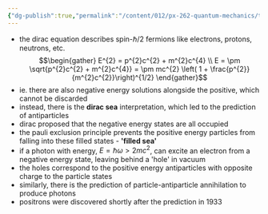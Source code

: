 ```yaml
---
{"dg-publish":true,"permalink":"/content/012/px-262-quantum-mechanics/term-2/l-relativity-and-quantum-mechanics/px-262-l3-prediction-of-antiparticles/","noteIcon":"1","created":"2025-03-10T11:46:33.704+00:00","updated":"2025-03-10T11:46:39.013+00:00"}
---
```


- the dirac equation describes spin-$\hbar/2$ fermions like electrons, protons, neutrons, etc.
$$\begin{gather}
E^{2}  = p^{2}c^{2} + m^{2}c^{4} \\
E = \pm \sqrt{p^{2}c^{2} + m^{2}c^{4}} = \pm mc^{2} \left( 1 + \frac{p^{2}}{m^{2}c^{2}}\right)^{1/2}
\end{gather}$$
- ie. there are also negative energy solutions alongside the positive, which cannot be discarded
- instead, there is the **dirac sea** interpretation, which led to the prediction of antiparticles
- dirac proposed that the negative energy states are all occupied
- the pauli exclusion principle prevents the positive energy particles from falling into these filled states - **'filled sea'**
- if a photon with energy, $E = \hbar \omega > 2mc^{2}$, can excite an electron from a negative energy state, leaving behind a 'hole' in vacuum
- the holes correspond to the positive energy antiparticles with opposite charge to the particle states
- similarly, there is the prediction of particle-antiparticle annihilation to produce photons 
- positrons were discovered shortly after the prediction in 1933
